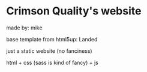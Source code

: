 # Crimson Quality's website
made by: mike

base template from html5up: Landed 

just a static website (no fanciness)

html + css (sass is kind of fancy) + js
